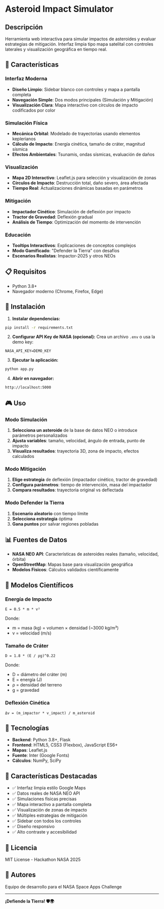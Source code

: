 # Asteroid Impact Simulator

## Descripción

Herramienta web interactiva para simular impactos de asteroides y evaluar estrategias de mitigación. Interfaz limpia tipo mapa satelital con controles laterales y visualización geográfica en tiempo real.

## 🚀 Características

### Interfaz Moderna
- **Diseño Limpio**: Sidebar blanco con controles y mapa a pantalla completa
- **Navegación Simple**: Dos modos principales (Simulación y Mitigación)
- **Visualización Clara**: Mapa interactivo con círculos de impacto codificados por color

### Simulación Física
- **Mecánica Orbital**: Modelado de trayectorias usando elementos keplerianos
- **Cálculo de Impacto**: Energía cinética, tamaño de cráter, magnitud sísmica
- **Efectos Ambientales**: Tsunamis, ondas sísmicas, evaluación de daños

### Visualización
- **Mapa 2D Interactivo**: Leaflet.js para selección y visualización de zonas
- **Círculos de Impacto**: Destrucción total, daño severo, área afectada
- **Tiempo Real**: Actualizaciones dinámicas basadas en parámetros

### Mitigación
- **Impactador Cinético**: Simulación de deflexión por impacto
- **Tractor de Gravedad**: Deflexión gradual
- **Análisis de Tiempo**: Optimización del momento de intervención

### Educación
- **Tooltips Interactivos**: Explicaciones de conceptos complejos
- **Modo Gamificado**: "Defender la Tierra" con desafíos
- **Escenarios Realistas**: Impactor-2025 y otros NEOs

## 📋 Requisitos

- Python 3.8+
- Navegador moderno (Chrome, Firefox, Edge)

## 🔧 Instalación

1. **Instalar dependencias:**
```bash
pip install -r requirements.txt
```

2. **Configurar API Key de NASA (opcional):**
Crea un archivo `.env` o usa la demo key:
```
NASA_API_KEY=DEMO_KEY
```

3. **Ejecutar la aplicación:**
```bash
python app.py
```

4. **Abrir en navegador:**
```
http://localhost:5000
```

## 🎮 Uso

### Modo Simulación
1. **Selecciona un asteroide** de la base de datos NEO o introduce parámetros personalizados
2. **Ajusta variables**: tamaño, velocidad, ángulo de entrada, punto de impacto
3. **Visualiza resultados**: trayectoria 3D, zona de impacto, efectos calculados

### Modo Mitigación
1. **Elige estrategia** de deflexión (impactador cinético, tractor de gravedad)
2. **Configura parámetros**: tiempo de intervención, masa del impactador
3. **Compara resultados**: trayectoria original vs deflectada

### Modo Defender la Tierra
1. **Escenario aleatorio** con tiempo límite
2. **Selecciona estrategia** óptima
3. **Gana puntos** por salvar regiones pobladas

## 📊 Fuentes de Datos

- **NASA NEO API**: Características de asteroides reales (tamaño, velocidad, órbita)
- **OpenStreetMap**: Mapas base para visualización geográfica
- **Modelos Físicos**: Cálculos validados científicamente

## 🧪 Modelos Científicos

### Energía de Impacto
```
E = 0.5 * m * v²
```
Donde:
- m = masa (kg) = volumen × densidad (~3000 kg/m³)
- v = velocidad (m/s)

### Tamaño de Cráter
```
D = 1.8 * (E / ρg)^0.22
```
Donde:
- D = diámetro del cráter (m)
- E = energía (J)
- ρ = densidad del terreno
- g = gravedad

### Deflexión Cinética
```
Δv = (m_impactor * v_impact) / m_asteroid
```

## 🎨 Tecnologías

- **Backend**: Python 3.8+, Flask
- **Frontend**: HTML5, CSS3 (Flexbox), JavaScript ES6+
- **Mapas**: Leaflet.js
- **Fuente**: Inter (Google Fonts)
- **Cálculos**: NumPy, SciPy

## 🌟 Características Destacadas

- ✅ Interfaz limpia estilo Google Maps
- ✅ Datos reales de NASA NEO API
- ✅ Simulaciones físicas precisas
- ✅ Mapa interactivo a pantalla completa
- ✅ Visualización de zonas de impacto
- ✅ Múltiples estrategias de mitigación
- ✅ Sidebar con todos los controles
- ✅ Diseño responsivo
- ✅ Alto contraste y accesibilidad

## 📝 Licencia

MIT License - Hackathon NASA 2025

## 👥 Autores

Equipo de desarrollo para el NASA Space Apps Challenge

---

**¡Defiende la Tierra! 🛡️🌍**

